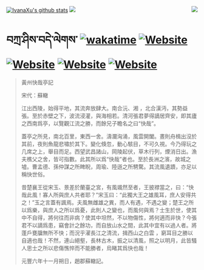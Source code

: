 [![IvanaXu's github stats](https://github-readme-stats.vercel.app/api?username=IvanaXu&theme=codeSTACKr)](https://github.com/anuraghazra/github-readme-stats)
<img align="right" src="https://github-readme-stats.vercel.app/api/top-langs/?username=IvanaXu&langs_count=8&theme=codeSTACKr" />
<img src="https://github-readme-stats.vercel.app/api/wakatime?username=IvanaXu&layout=compact&langs_count=8&theme=codeSTACKr&custom_title=Programming&nbsp;Times&nbsp;(Since&nbsp;Jul.29.2021)&range=all_time" />
# བཀྲ་ཤིས་བདེ་ལེགས་	[![wakatime](https://wakatime.com/badge/user/5043ee4a-e361-4607-9d47-d557f2005d05.svg)](https://wakatime.com/@5043ee4a-e361-4607-9d47-d557f2005d05)	[![Website](https://img.shields.io/website?label=tianchi&up_color=orange&up_message=IvanaXu&url=https%3A%2F%2Fshields.io)](https://tianchi.aliyun.com/home/science/scienceDetail?userId=1095279182618)	[![Website](https://img.shields.io/website?label=yuque&up_color=green&up_message=IvanaXu&url=https%3A%2F%2Fshields.io)](https://www.yuque.com/ivanaxu)	[![Website](https://img.shields.io/website?label=leetcode&up_color=yellow&up_message=IvanaXu&url=https%3A%2F%2Fshields.io)](https://leetcode.cn/u/ivanaxu)	[![Website](https://img.shields.io/website?label=aistudio&up_color=violet&up_message=IvanaXu&url=https%3A%2F%2Fshields.io)](https://aistudio.baidu.com/aistudio/personalcenter/thirdview/979775)
> 黃州快哉亭記
> 
> 宋代：蘇轍 
> 
> 江出西陵，始得平地，其流奔放肆大。南合沅、湘 ，北合漢沔，其勢益張。至於赤壁之下，波流浸灌，與海相若。清河張君夢得謫居齊安，即其廬之西南爲亭，以覽觀江流之勝，而餘兄子瞻名之曰“快哉”。
> 
> 蓋亭之所見，南北百里，東西一舍。濤瀾洶涌，風雲開闔。晝則舟楫出沒於其前，夜則魚龍悲嘯於其下。變化倏忽，動心駭目，不可久視。今乃得玩之几席之上，舉目而足。西望武昌諸山，岡陵起伏，草木行列，煙消日出。漁夫樵父之舍，皆可指數。此其所以爲“快哉”者也。至於長洲之濱，故城之墟。曹孟德、孫仲謀之所睥睨，周瑜、陸遜之所騁騖。其流風遺蹟，亦足以稱快世俗。
> 
> 昔楚襄王從宋玉、景差於蘭臺之宮，有風颯然至者，王披襟當之，曰：“快哉此風！寡人所與庶人共者耶？”宋玉曰：“此獨大王之雄風耳，庶人安得共之！”玉之言蓋有諷焉。夫風無雌雄之異，而人有遇，不遇之變；楚王之所以爲樂，與庶人之所以爲憂，此則人之變也，而風何與焉？士生於世，使其中不自得，將何往而非病？使其中坦然，不以物傷性，將何適而非快？今張君不以謫爲患，竊會計之餘功，而自放山水之間，此其中宜有以過人者。將蓬戶甕牖無所不快；而況乎濯長江之清流，揖西山之白雲 ，窮耳目之勝以自適也哉！不然，連山絕壑，長林古木，振之以清風，照之以明月，此皆騷人思士之所以悲傷憔悴而不能勝者，烏睹其爲快也哉！
> 
> 元豐六年十一月朔日，趙郡蘇轍記。
>
